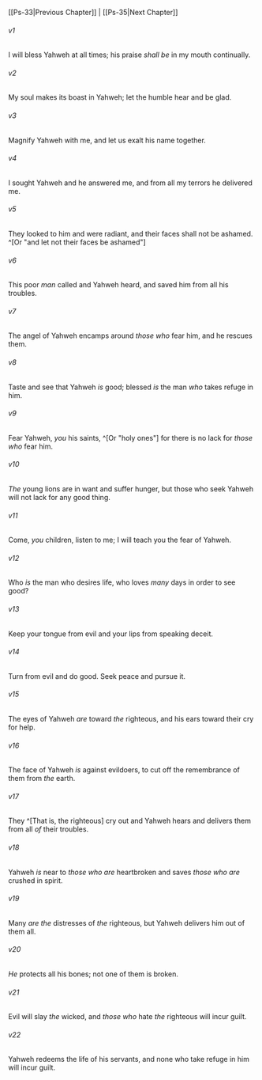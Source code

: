 ﻿---
aliases:
  - Psalms 34
---

[[Ps-33|Previous Chapter]] | [[Ps-35|Next Chapter]]

###### v1
I will bless Yahweh at all times;
his praise _shall be_ in my mouth continually.

###### v2
My soul makes its boast in Yahweh;
let the humble hear and be glad.

###### v3
Magnify Yahweh with me,
and let us exalt his name together.

###### v4
I sought Yahweh and he answered me,
and from all my terrors he delivered me.

###### v5
They looked to him and were radiant,
and their faces shall not be ashamed. ^[Or "and let not their faces be ashamed"]

###### v6
This poor _man_ called and Yahweh heard,
and saved him from all his troubles.

###### v7
The angel of Yahweh encamps
around _those who_ fear him,
and he rescues them.

###### v8
Taste and see that Yahweh _is_ good;
blessed _is_ the man _who_ takes refuge in him.

###### v9
Fear Yahweh, _you_ his saints, ^[Or "holy ones"]
for there is no lack for _those who_ fear him.

###### v10
_The_ young lions are in want and suffer hunger,
but those who seek Yahweh will not lack for any good thing.

###### v11
Come, _you_ children, listen to me;
I will teach you the fear of Yahweh.

###### v12
Who _is_ the man who desires life,
who loves _many_ days in order to see good?

###### v13
Keep your tongue from evil
and your lips from speaking deceit.

###### v14
Turn from evil and do good.
Seek peace and pursue it.

###### v15
The eyes of Yahweh _are_ toward _the_ righteous,
and his ears toward their cry for help.

###### v16
The face of Yahweh _is_ against evildoers,
to cut off the remembrance of them from _the_ earth.

###### v17
They ^[That is, the righteous] cry out and Yahweh hears
and delivers them from all _of_ their troubles.

###### v18
Yahweh _is_ near to _those who are_ heartbroken
and saves _those who are_ crushed in spirit.

###### v19
Many _are the_ distresses of _the_ righteous,
but Yahweh delivers him out of them all.

###### v20
_He_ protects all his bones;
not one of them is broken.

###### v21
Evil will slay _the_ wicked,
and _those who_ hate _the_ righteous will incur guilt.

###### v22
Yahweh redeems the life of his servants,
and none who take refuge in him will incur guilt.